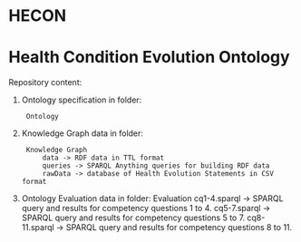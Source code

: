 # HECON 
# Health Condition Evolution Ontology

Repository content:

1. Ontology specification in folder:

		Ontology
		
2. Knowledge Graph data in folder:
		
		Knowledge Graph
			data -> RDF data in TTL format
			queries -> SPARQL Anything queries for building RDF data
			rawData -> database of Health Evolution Statements in CSV format

3. Ontology Evaluation data in folder:
		 Evaluation
		 	cq1-4.sparql -> SPARQL query and results for competency questions 1 to 4.
			cq5-7.sparql -> SPARQL query and results for competency questions 5 to 7.
			cq8-11.sparql -> SPARQL query and results for competency questions 8 to 11.
 
